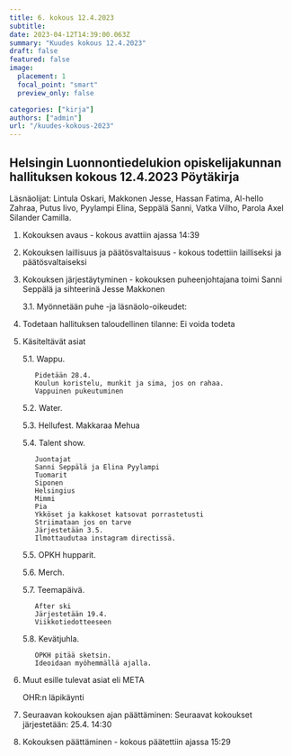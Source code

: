 ```yaml
---
title: 6. kokous 12.4.2023
subtitle: 
date: 2023-04-12T14:39:00.063Z
summary: "Kuudes kokous 12.4.2023"
draft: false
featured: false
image:
  placement: 1
  focal_point: "smart"
  preview_only: false

categories: ["kirja"]
authors: ["admin"]
url: "/kuudes-kokous-2023"
---
```

## Helsingin Luonnontiedelukion opiskelijakunnan hallituksen kokous 12.4.2023 Pöytäkirja

Läsnäolijat: Lintula Oskari, Makkonen Jesse, Hassan Fatima, Al-hello Zahraa, Putus Iivo, Pyylampi Elina, Seppälä Sanni, Vatka Vilho, Parola Axel Silander Camilla.

1. Kokouksen avaus - kokous avattiin ajassa 14:39
2. Kokouksen laillisuus ja päätösvaltaisuus - kokous todettiin lailliseksi ja
päätösvaltaiseksi
3. Kokouksen järjestäytyminen - kokouksen puheenjohtajana toimi Sanni Seppälä  ja sihteerinä Jesse Makkonen

     3.1. Myönnetään puhe -ja läsnäolo-oikeudet:
4. Todetaan hallituksen taloudellinen tilanne:  Ei voida todeta
5. Käsiteltävät asiat

    5.1. Wappu.

          Pidetään 28.4.
          Koulun koristelu, munkit ja sima, jos on rahaa.
          Vappuinen pukeutuminen
    5.2. Water.

    5.3. Hellufest.
          Makkaraa
          Mehua

    5.4. Talent show.

          Juontajat
          Sanni Seppälä ja Elina Pyylampi
          Tuomarit
          Siponen
          Helsingius
          Mimmi
          Pia
          Ykköset ja kakkoset katsovat porrastetusti
          Striimataan jos on tarve
          Järjestetään 3.5.
          Ilmottaudutaa instagram directissä.

    5.5. OPKH hupparit.

    5.6. Merch.

    5.7. Teemapäivä.

          After ski
          Järjestetään 19.4.
          Viikkotiedotteeseen
    5.8. Kevätjuhla.

          OPKH pitää sketsin.
          Ideoidaan myöhemmällä ajalla.

6. Muut esille tulevat asiat eli META

     OHR:n läpikäynti

7. Seuraavan kokouksen ajan päättäminen:
Seuraavat kokoukset järjestetään: 25.4. 14:30
8. Kokouksen päättäminen - kokous päätettiin ajassa  15:29

